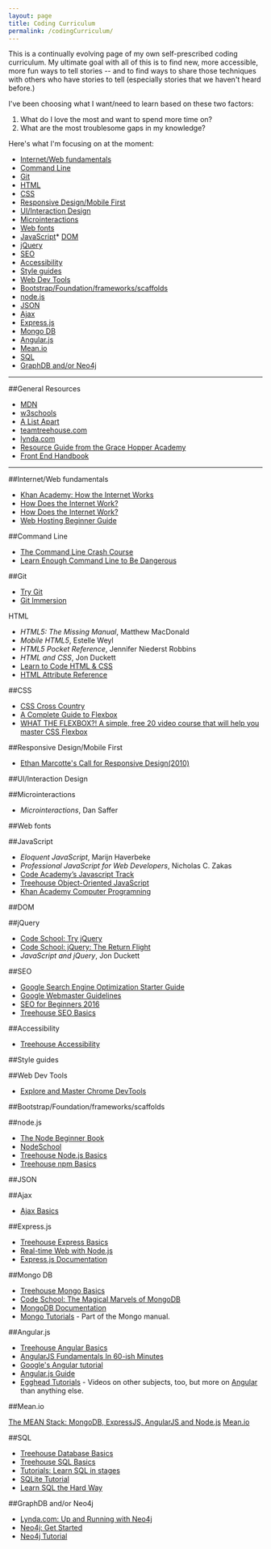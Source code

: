 ```yaml
---
layout: page
title: Coding Curriculum
permalink: /codingCurriculum/
---
```


This is a continually evolving page of my own self-prescribed coding curriculum. My ultimate goal with all of this is to find new, more accessible, more fun ways to tell stories -- and to find ways to share those techniques with others who have stories to tell (especially stories that we haven't heard before.)

I've been choosing what I want/need to learn based on these two factors:

1. What do I love the most and want to spend more time on?
2. What are the most troublesome gaps in my knowledge?

Here's what I'm focusing on at the moment:


* [Internet/Web fundamentals](#internet)
* [Command Line](#commandLine)
* [Git](#git)
* [HTML](#HTML)
* [CSS](#CSS)
* [Responsive Design/Mobile First](#responsiveMobile)
* [UI/Interaction Design](#interaction)
* [Microinteractions](#microinteractions)
* [Web fonts](#webFonts)
* [JavaScript](#javaScript)* [DOM](#DOM)
* [jQuery](#jQuery)
* [SEO](#SEO)
* [Accessibility](#accessibility)
* [Style guides](#styleGuides)
* [Web Dev Tools](#webDevTools)
* [Bootstrap/Foundation/frameworks/scaffolds](#frameworks)
* [node.js](#node)
* [JSON](#JSON)
* [Ajax](#Ajax)
* [Express.js](#Express)
* [Mongo DB](#Mongo)
* [Angular.js](#Angular)
* [Mean.io](#Mean)
* [SQL](#SQL)
* [GraphDB and/or Neo4j](#Graph)

***

##General Resources

* [MDN](https://developer.mozilla.org/en-US/docs/Web)
* [w3schools](http://www.w3schools.com/)
* [A List Apart](http://alistapart.com/)
* [teamtreehouse.com](https://teamtreehouse.com)
* [lynda.com](http://www.lynda.com/)
* [Resource Guide from the Grace Hopper Academy](http://gracehopper.com/curriculum)
* [Front End Handbook](http://www.frontendhandbook.com/)

***

<a name="internet"></a>
##Internet/Web fundamentals

* [Khan Academy: How the Internet Works](https://www.khanacademy.org/partner-content/code-org/internet-works)
* [How Does the Internet Work?](http://www.w3.org/wiki/How_does_the_Internet_work)
* [How Does the Internet Work?](http://web.stanford.edu/class/msande91si/www-spr04/readings/week1/InternetWhitepaper.htm)
* [Web Hosting Beginner Guide](http://www.webhostingsecretrevealed.net/web-hosting-beginner-guide/)

<a name="commandLine"></a>
##Command Line

* [The Command Line Crash Course](http://cli.learncodethehardway.org/book/)
* [Learn Enough Command Line to Be Dangerous](http://www.learnenough.com/command-line-tutorial)

<a name="git"></a>
##Git

* [Try Git](http://www.codeschool.com/courses/try-git)
* [Git Immersion](http://gitimmersion.com/)

<a name="HTML"></a>
HTML

* *HTML5: The Missing Manual*, Matthew MacDonald
* *Mobile HTML5*, Estelle Weyl
* *HTML5 Pocket Reference*, Jennifer Niederst Robbins
* *HTML and CSS*, Jon Duckett
* [Learn to Code HTML & CSS](http://learn.shayhowe.com/html-css/)
* [HTML Attribute Reference](https://developer.mozilla.org/en-US/docs/Web/HTML/Attributes)

<a name="CSS"></a>
##CSS

* [CSS Cross Country](https://www.codeschool.com/courses/css-cross-country)
* [A Complete Guide to Flexbox](https://css-tricks.com/snippets/css/a-guide-to-flexbox/)
* [WHAT THE FLEXBOX?! A simple, free 20 video course that will help you master CSS Flexbox](http://flexbox.io/#/)

<a name="responsiveMobile"></a>
##Responsive Design/Mobile First

* [Ethan Marcotte's Call for Responsive Design(2010)](http://alistapart.com/article/responsive-web-design)

<a name="interaction"></a>
##UI/Interaction Design

<a name="microinteractions"></a>
##Microinteractions

* *Microinteractions*, Dan Saffer

<a name="webFonts"></a>
##Web fonts

<a name="javaScript"></a>
##JavaScript

* *Eloquent JavaScript*, Marijn Haverbeke
* *Professional JavaScript for Web Developers*, Nicholas C. Zakas
* [Code Academy’s Javascript Track](https://www.codecademy.com/learn/javascript)
* [Treehouse Object-Oriented JavaScript](https://teamtreehouse.com/library/objectoriented-javascript)
* [Khan Academy Computer Programning](https://www.khanacademy.org/computing/computer-programming)

<a name="DOM"></a>
##DOM

<a name="jQuery"></a>
##jQuery

* [Code School: Try jQuery](http://try.jquery.com/)
* [Code School: jQuery: The Return Flight](https://www.codeschool.com/courses/jquery-the-return-flight)
* *JavaScript and jQuery*, Jon Duckett

<a name="SEO"></a>
##SEO

* [Google Search Engine Optimization Starter Guide](http://static.googleusercontent.com/media/www.google.com/en//webmasters/docs/search-engine-optimization-starter-guide.pdf)
* [Google Webmaster Guidelines](https://support.google.com/webmasters/answer/35769?hl=en)
* [SEO for Beginners 2016](http://www.hobo-web.co.uk/seo-tutorial/)
* [Treehouse SEO Basics](https://teamtreehouse.com/library/seo-basics)

<a name="accessibility"></a>
##Accessibility

* [Treehouse Accessibility](https://teamtreehouse.com/library/accessibility)

<a name="styleGuides"></a>
##Style guides

<a name="webDevTools"></a>
##Web Dev Tools

* [Explore and Master Chrome DevTools](http://discover-devtools.codeschool.com/)

<a name="frameworks"></a>
##Bootstrap/Foundation/frameworks/scaffolds

<a name="node"></a>
##node.js

* [The Node Beginner Book](http://www.nodebeginner.org/)
* [NodeSchool](http://nodeschool.io/)
* [Treehouse Node.js Basics](https://teamtreehouse.com/library/nodejs-basics)
* [Treehouse npm Basics](https://teamtreehouse.com/library/npm-basics)

<a name="JSON"></a>
##JSON

<a name="Ajax"></a>
##Ajax

* [Ajax Basics](https://teamtreehouse.com/library/ajax-basics)

<a name="Express"></a>
##Express.js

* [Treehouse Express Basics](https://teamtreehouse.com/library/express-basics)
* [Real-time Web with Node.js](https://www.codeschool.com/courses/real-time-web-with-node-js)
* [Express.js Documentation](http://expressjs.com/)

<a name="Mongo"></a>
##Mongo DB

* [Treehouse Mongo Basics](https://teamtreehouse.com/library/mongo-basics)
* [Code School: The Magical Marvels of MongoDB](https://www.codeschool.com/courses/the-magical-marvels-of-mongodb)
* [MongoDB Documentation](https://docs.mongodb.org/manual/)
* [Mongo Tutorials](https://docs.mongodb.org/manual/tutorial/) - Part of the Mongo manual.

<a name="Angular"></a>
##Angular.js

* [Treehouse Angular Basics](https://teamtreehouse.com/library/angular-basics)
* [AngularJS Fundamentals In 60-ish Minutes](https://www.youtube.com/watch?v=i9MHigUZKEM)
* [Google's Angular tutorial](https://docs.angularjs.org/tutorial/step_00)
* [Angular.js Guide](https://docs.angularjs.org/guide/)
* [Egghead Tutorials](https://egghead.io/technologies) - Videos on other subjects, too, but more on [Angular](https://egghead.io/technologies/angularjs) than anything else.

<a name="Mean"></a>
##Mean.io

[The MEAN Stack: MongoDB, ExpressJS, AngularJS and Node.js](http://blog.mongodb.org/post/49262866911/the-mean-stack-mongodb-expressjs-angularjs-and)
[Mean.io](http://www.mean.io/)

<a name="SQL"></a>
##SQL

* [Treehouse Database Basics](https://teamtreehouse.com/library/database-foundations)
* [Treehouse SQL Basics](https://teamtreehouse.com/library/sql-basics)
* [Tutorials: Learn SQL in stages](http://sqlzoo.net/wiki/SQL_Tutorial)
* [SQLite Tutorial](http://zetcode.com/db/sqlite/)
* [Learn SQL the Hard Way](http://sql.learncodethehardway.org/book/)


<a name="Graph"></a>
##GraphDB and/or Neo4j

* [Lynda.com: Up and Running with Neo4j](http://www.lynda.com/Neo4j-tutorials/Up-Running-Neo4j/155604-2.html)
* [Neo4j: Get Started](http://neo4j.com/developer/get-started/)
* [Neo4j Tutorial](http://www.tutorialspoint.com/neo4j/)

